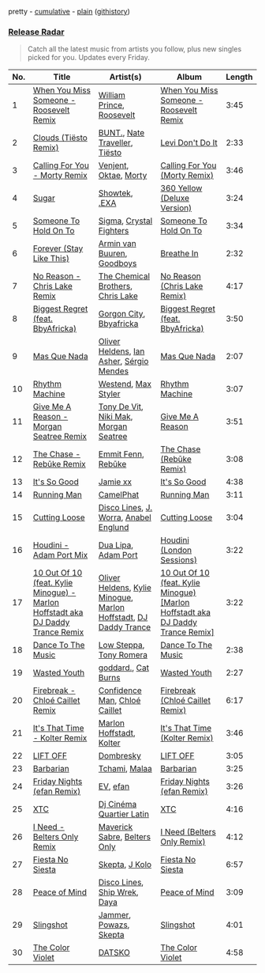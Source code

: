 pretty - [cumulative](/playlists/cumulative/Release%20Radar.md) - [plain](/playlists/plain/37i9dQZEVXbsudmxBFKW7G) ([githistory](https://github.githistory.xyz/vitokorn/spotify-playlist-archive/blob/master/playlists/plain/37i9dQZEVXbsudmxBFKW7G))

### [Release Radar](https://open.spotify.com/playlist/37i9dQZEVXbsudmxBFKW7G)

> Catch all the latest music from artists you follow, plus new singles picked for you. Updates every Friday.

| No. | Title | Artist(s) | Album | Length |
|---|---|---|---|---|
| 1 | [When You Miss Someone - Roosevelt Remix](https://open.spotify.com/track/3d7LElGAWm6DMtcLB3EiDN) | [William Prince](https://open.spotify.com/artist/5GJWwpX2tnOruZviItXvM6), [Roosevelt](https://open.spotify.com/artist/4AQrqVz6BYwy29iMxcGtx7) | [When You Miss Someone - Roosevelt Remix](https://open.spotify.com/album/33oYFjWkgY5N8m2m1lC0vK) | 3:45 |
| 2 | [Clouds (Tiësto Remix)](https://open.spotify.com/track/4QmpT4quTUvjUH128wow4w) | [BUNT.](https://open.spotify.com/artist/2CpLIMBoE2ZzyY3ZBCRZ7j), [Nate Traveller](https://open.spotify.com/artist/34qyuX5yO72yzL8Z4JclBc), [Tiësto](https://open.spotify.com/artist/2o5jDhtHVPhrJdv3cEQ99Z) | [Levi Don't Do It](https://open.spotify.com/album/3hXx9qkxsHdQ1oyeqOvUAJ) | 2:33 |
| 3 | [Calling For You - Morty Remix](https://open.spotify.com/track/40szTUisy5Au8pgEYICO9g) | [Venjent](https://open.spotify.com/artist/7xu08SujAqLp7BGinS96vd), [Oktae](https://open.spotify.com/artist/4PxFr57PZWOCVJ5HkJyaoD), [Morty](https://open.spotify.com/artist/4DKdpWEp7Np8enpUyOdgLD) | [Calling For You (Morty Remix)](https://open.spotify.com/album/5BrTu5nczdrIqJvrfHcrns) | 3:46 |
| 4 | [Sugar](https://open.spotify.com/track/1MCykbR6IJsiaXuZ1VTN6j) | [Showtek](https://open.spotify.com/artist/3gk0OYeLFWYupGFRHqLSR7), [.EXA](https://open.spotify.com/artist/4fCHA6Os4QKfn5UngdAf3i) | [360 Yellow (Deluxe Version)](https://open.spotify.com/album/1Fq6i9cUYSYZgP0pGzeWrB) | 3:24 |
| 5 | [Someone To Hold On To](https://open.spotify.com/track/2rlol3Yeg3tMuxvnCYgVOW) | [Sigma](https://open.spotify.com/artist/01pKrlgPJhm5dB4lneYAqS), [Crystal Fighters](https://open.spotify.com/artist/75EZuo5MHV2572NRpMWotC) | [Someone To Hold On To](https://open.spotify.com/album/4Ff8ghVmvMz2mXHtk6Iamg) | 3:34 |
| 6 | [Forever (Stay Like This)](https://open.spotify.com/track/08yyvtQ8CNRH6Ogpj60p0n) | [Armin van Buuren](https://open.spotify.com/artist/0SfsnGyD8FpIN4U4WCkBZ5), [Goodboys](https://open.spotify.com/artist/2nm38smINjms1LtczR0Cei) | [Breathe In](https://open.spotify.com/album/5O5omtkIR6DrDMKM8YCHmw) | 2:32 |
| 7 | [No Reason - Chris Lake Remix](https://open.spotify.com/track/2SUKj6aVC879FqCSfVoQPR) | [The Chemical Brothers](https://open.spotify.com/artist/1GhPHrq36VKCY3ucVaZCfo), [Chris Lake](https://open.spotify.com/artist/5Igpc9iLZ3YGtKeYfSrrOE) | [No Reason (Chris Lake Remix)](https://open.spotify.com/album/3TEApFY0nZSH1JTceGBK53) | 4:17 |
| 8 | [Biggest Regret (feat. BbyAfricka)](https://open.spotify.com/track/6xisc7D96wTIk0SHYMjtBl) | [Gorgon City](https://open.spotify.com/artist/4VNQWV2y1E97Eqo2D5UTjx), [Bbyafricka](https://open.spotify.com/artist/019gRg7DezPMbaI1xRZD6W) | [Biggest Regret (feat. BbyAfricka)](https://open.spotify.com/album/665xiVHsc2ocmkIN5xBynI) | 3:50 |
| 9 | [Mas Que Nada](https://open.spotify.com/track/6yW6Q8ZPgDBQA1yHWL4Jmh) | [Oliver Heldens](https://open.spotify.com/artist/5nki7yRhxgM509M5ADlN1p), [Ian Asher](https://open.spotify.com/artist/5IrxhrMyvZxzgPYrC9j2km), [Sérgio Mendes](https://open.spotify.com/artist/65c5si0ePAwkOCn4M35Ho7) | [Mas Que Nada](https://open.spotify.com/album/44wLGCkvr83VxYsioCROFf) | 2:07 |
| 10 | [Rhythm Machine](https://open.spotify.com/track/7qhYyXBbL12mPyj93PyUBb) | [Westend](https://open.spotify.com/artist/4epc3Bd0DOBA0kDywkRAsu), [Max Styler](https://open.spotify.com/artist/3NKKngINK1tP6BFy0WOyWk) | [Rhythm Machine](https://open.spotify.com/album/0K0ttvuvuaeNPKF9bQ8GmV) | 3:07 |
| 11 | [Give Me A Reason - Morgan Seatree Remix](https://open.spotify.com/track/5l7qDrECZpHn0KCjx3QR0k) | [Tony De Vit](https://open.spotify.com/artist/17acmoMCDxCeLPYv4T5sV1), [Niki Mak](https://open.spotify.com/artist/3HX3EIumvr3TRyI9edFTvO), [Morgan Seatree](https://open.spotify.com/artist/0GInfEJXl2kGPhSsVqEqXh) | [Give Me A Reason](https://open.spotify.com/album/4EBi4D9ayTiegxT0MRNSrG) | 3:51 |
| 12 | [The Chase - Rebūke Remix](https://open.spotify.com/track/2cwfGkfp1XWdfCuPcMjWnK) | [Emmit Fenn](https://open.spotify.com/artist/3VVLqeEqQQqTgT8YhfY9Z6), [Rebūke](https://open.spotify.com/artist/113reBz1jA6rVxbXl55mlj) | [The Chase (Rebūke Remix)](https://open.spotify.com/album/28uhTIgM1VgRPfRPoCMtqu) | 3:08 |
| 13 | [It's So Good](https://open.spotify.com/track/1Cc00pWEDEDiA4eEv3npjD) | [Jamie xx](https://open.spotify.com/artist/7A0awCXkE1FtSU8B0qwOJQ) | [It's So Good](https://open.spotify.com/album/2OzhVjGzyX5BWyMgGKG3Ij) | 4:38 |
| 14 | [Running Man](https://open.spotify.com/track/7irrCOHmsuQve6JLGCMB0w) | [CamelPhat](https://open.spotify.com/artist/240wlM8vDrf6S4zCyzGj2W) | [Running Man](https://open.spotify.com/album/5f97vFiQaKNaPWJmm7wsCf) | 3:11 |
| 15 | [Cutting Loose](https://open.spotify.com/track/6n34hL7CBdTVeekAeprHow) | [Disco Lines](https://open.spotify.com/artist/5Kmr0b3ip8g9P2i0dLTC3Z), [J. Worra](https://open.spotify.com/artist/4q0N3EI67tVnAeeaXbNQIj), [Anabel Englund](https://open.spotify.com/artist/3ky8xBRraNNzxzXEw6Ga0c) | [Cutting Loose](https://open.spotify.com/album/1MQoCqxbLS7kf9xWUTxuRF) | 3:04 |
| 16 | [Houdini - Adam Port Mix](https://open.spotify.com/track/0SduQ5i8Z2aMLYEhPgw0xm) | [Dua Lipa](https://open.spotify.com/artist/6M2wZ9GZgrQXHCFfjv46we), [Adam Port](https://open.spotify.com/artist/2loEsOijJ6XiGzWYFXMIRk) | [Houdini (London Sessions)](https://open.spotify.com/album/0q3SKmpi8sspDCl5rJhATk) | 3:22 |
| 17 | [10 Out Of 10 (feat. Kylie Minogue) - Marlon Hoffstadt aka DJ Daddy Trance Remix](https://open.spotify.com/track/6s1bYJu0LUw3aIPyUVQ1Wj) | [Oliver Heldens](https://open.spotify.com/artist/5nki7yRhxgM509M5ADlN1p), [Kylie Minogue](https://open.spotify.com/artist/4RVnAU35WRWra6OZ3CbbMA), [Marlon Hoffstadt](https://open.spotify.com/artist/0HHa7ZJZxUQlg5l2mB0N0f), [DJ Daddy Trance](https://open.spotify.com/artist/4lBSzo2LS8asEzoePv6VLM) | [10 Out Of 10 (feat. Kylie Minogue) [Marlon Hoffstadt aka DJ Daddy Trance Remix]](https://open.spotify.com/album/5E1GLLCzq8Qm3gsntShZ49) | 3:22 |
| 18 | [Dance To The Music](https://open.spotify.com/track/0izF9lgQMFggcKXaia48Xa) | [Low Steppa](https://open.spotify.com/artist/5OImcY3khBn9UFjzgaapob), [Tony Romera](https://open.spotify.com/artist/7GQsOji7pfixzkLt63awo5) | [Dance To The Music](https://open.spotify.com/album/6zcnuO88B7AClFIH7kB9Vq) | 2:38 |
| 19 | [Wasted Youth](https://open.spotify.com/track/7i5tBVaBU5Z4Va6XK0L5mm) | [goddard.](https://open.spotify.com/artist/3yDDYheQFqfhKZXdjFQuuP), [Cat Burns](https://open.spotify.com/artist/6WFDpw4u23uSpon4BHvFRn) | [Wasted Youth](https://open.spotify.com/album/7BXCwPeAm4m1KFabsvCTuy) | 2:27 |
| 20 | [Firebreak - Chloé Caillet Remix](https://open.spotify.com/track/1UAqZooxuvHhomGrk3JOGb) | [Confidence Man](https://open.spotify.com/artist/0RwXnFrEoI8tltFvYpJgP6), [Chloé Caillet](https://open.spotify.com/artist/68ywCN6ZpInbcilOfLBa3a) | [Firebreak (Chloé Caillet Remix)](https://open.spotify.com/album/3DWMNJQOd1OOWmoInaoLoN) | 6:17 |
| 21 | [It's That Time - Kolter Remix](https://open.spotify.com/track/1noSK3K7UgrEd2pSCQZOCS) | [Marlon Hoffstadt](https://open.spotify.com/artist/0HHa7ZJZxUQlg5l2mB0N0f), [Kolter](https://open.spotify.com/artist/2Invsp3HSrAeJy4u7Retry) | [It's That Time (Kolter Remix)](https://open.spotify.com/album/4SOgHqlp3Xj7FXh3dTpq1s) | 3:46 |
| 22 | [LIFT OFF](https://open.spotify.com/track/2T8Yxn4uXQoeBivDQNYCel) | [Dombresky](https://open.spotify.com/artist/2GVtgxcx7jg5xVCZsIHSGN) | [LIFT OFF](https://open.spotify.com/album/7ey50e1s482RfGNXqldS4W) | 3:05 |
| 23 | [Barbarian](https://open.spotify.com/track/0bpIW9LLpTJNxHZZVNtOJm) | [Tchami](https://open.spotify.com/artist/1KpCi9BOfviCVhmpI4G2sY), [Malaa](https://open.spotify.com/artist/7w1eTNePApzDk8XtgykCPS) | [Barbarian](https://open.spotify.com/album/5T2FBNcTJH9iiXqNNYIO0n) | 3:25 |
| 24 | [Friday Nights (efan Remix)](https://open.spotify.com/track/2zuctrzqpqagXbMBKnooij) | [EV](https://open.spotify.com/artist/1qOueWotu6CIb1GMoib2GX), [efan](https://open.spotify.com/artist/6JSLs55qHQEcyp0uFGDmAT) | [Friday Nights (efan Remix)](https://open.spotify.com/album/3crZRPg9EgEueTnlC7J4T6) | 3:26 |
| 25 | [XTC](https://open.spotify.com/track/0fgEDJIaoJVOl71R4cXZMg) | [Dj Cinéma Quartier Latin](https://open.spotify.com/artist/3nI698C0lc7EpVCIDShUgD) | [XTC](https://open.spotify.com/album/3pitPQV5n2vm1GEDg2MK3A) | 4:16 |
| 26 | [I Need - Belters Only Remix](https://open.spotify.com/track/5hRr1lgEaFS9vVAEZWJPXY) | [Maverick Sabre](https://open.spotify.com/artist/0ukgrNYk51TkMQr0f2Br4Q), [Belters Only](https://open.spotify.com/artist/1H1sDUWSlytzifZTDpKgUA) | [I Need (Belters Only Remix)](https://open.spotify.com/album/6fpMErSuvHEr4u0FVT1j1D) | 4:12 |
| 27 | [Fiesta No Siesta](https://open.spotify.com/track/1znS3ilDmtHBurYDLupyzj) | [Skepta](https://open.spotify.com/artist/2p1fiYHYiXz9qi0JJyxBzN), [J Kolo](https://open.spotify.com/artist/2YIZTxNOQTUF9F2PPegCIq) | [Fiesta No Siesta](https://open.spotify.com/album/5mQRPD6wJtub46dxTYYIYK) | 6:57 |
| 28 | [Peace of Mind](https://open.spotify.com/track/7h8qrDfxBzUGcXXiR4Jxea) | [Disco Lines](https://open.spotify.com/artist/5Kmr0b3ip8g9P2i0dLTC3Z), [Ship Wrek](https://open.spotify.com/artist/1ic0FHNGIjXZAWH6O6Reif), [Daya](https://open.spotify.com/artist/6Dd3NScHWwnW6obMFbl1BH) | [Peace of Mind](https://open.spotify.com/album/6yF8JrEp3yBfFJptdIPLi7) | 3:09 |
| 29 | [Slingshot](https://open.spotify.com/track/6F5XAqtXZ09t626dA6Ap4u) | [Jammer](https://open.spotify.com/artist/4xgV1UcvsrLM4rQrjTjwNw), [Powazs](https://open.spotify.com/artist/7fN3apgaM6nm1LkG3pLTcY), [Skepta](https://open.spotify.com/artist/2p1fiYHYiXz9qi0JJyxBzN) | [Slingshot](https://open.spotify.com/album/6DLNHKRwZaQrstSQ1csf0v) | 4:01 |
| 30 | [The Color Violet](https://open.spotify.com/track/3aBOX8zZPFHEfugtg6Dtch) | [DATSKO](https://open.spotify.com/artist/2b1Yc522In2BV3Q1fj2JzY) | [The Color Violet](https://open.spotify.com/album/36dWBfIQbv0BDmQ95TWCnB) | 4:58 |
